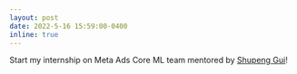 ```yaml
---
layout: post
date: 2022-5-16 15:59:00-0400
inline: true
---
```

Start my internship on Meta Ads Core ML team mentored by [Shupeng Gui](https://www.linkedin.com/in/shupeng-gui-817b3a143/)!

